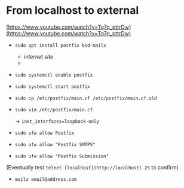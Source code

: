 # From localhost to external

[https://www.youtube.com/watch?v=Tq7q_pttrDw](https://www.youtube.com/watch?v=Tq7q_pttrDw)

- `sudo apt install postfix bsd-mailx`
    - *internet site*
    - *<mail server name>*

- `sudo systemctl enable postfix`
- `sudo systemctl start postfix`

- `sudo cp /etc/postfix/main.cf /etc/postfix/main.cf.old`
- `sudo vim /etc/postfix/main.cf`
    
     → `inet_interfaces=loopback-only`
    

- `sudo ufw allow Postfix`
- `sudo ufw allow "Postfix SMTPS"`
- `sudo ufw allow "Postfix Submission"`

(Eventually test `telnet [localhost](http://localhost) 25` to confirm)

- `mailx email@address.com`